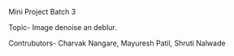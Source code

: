 Mini Project Batch 3 

Topic- Image denoise an deblur.

Contrubutors- Charvak Nangare, Mayuresh Patil, Shruti Nalwade 
